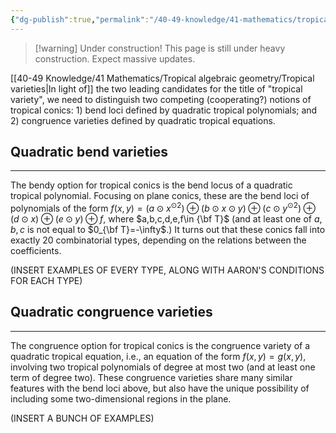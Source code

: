```yaml
---
{"dg-publish":true,"permalink":"/40-49-knowledge/41-mathematics/tropical-algebraic-geometry/quadratic-tropical-varieties/","tags":["tropical_geometry"],"updated":"2025-03-31T07:27:31-07:00"}
---
```


> [!warning] Under construction!
> This page is still under heavy construction. Expect massive updates.

[[40-49 Knowledge/41 Mathematics/Tropical algebraic geometry/Tropical varieties\|In light of]] the two leading candidates for the title of "tropical variety", we need to distinguish two competing (cooperating?) notions of tropical conics: 1) bend loci defined by quadratic tropical polynomials; and 2) congruence varieties defined by quadratic tropical equations.
## Quadratic bend varieties
---

The bendy option for tropical conics is the bend locus of a quadratic tropical polynomial. Focusing on plane conics, these are the bend loci of polynomials of the form $f(x,y)=(a\odot x^{\odot 2})\oplus (b\odot x\odot y)\oplus (c\odot y^{\odot 2})\oplus (d\odot x)\oplus (e\odot y)\oplus f$, where $a,b,c,d,e,f\in {\bf T}$ (and at least one of $a,b,c$ is not equal to $0_{\bf T}=-\infty$.) It turns out that these conics fall into exactly 20 combinatorial types, depending on the relations between the coefficients.

(INSERT EXAMPLES OF EVERY TYPE, ALONG WITH AARON'S CONDITIONS FOR EACH TYPE)

## Quadratic congruence varieties
---

The congruence option for tropical conics is the congruence variety of a quadratic tropical equation, i.e., an equation of the form $f(x,y)=g(x,y)$, involving two tropical polynomials of degree at most two (and at least one term of degree two). These congruence varieties share many similar features with the bend loci above, but also have the unique possibility of including some two-dimensional regions in the plane.

(INSERT A BUNCH OF EXAMPLES)